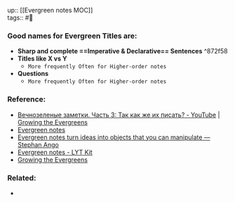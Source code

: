 up:: [[Evergreen notes MOC]] <br>
tags:: #🌳 

### Good names for Evergreen Titles are:

- **Sharp and complete ==Imperative & Declarative== Sentences** ^872f58
- **Titles like X vs Y**
	- `More frequently Often for Higher-order notes`
- **Questions**
	- `More frequently Often for Higher-order notes`


### Reference:
- [Вечнозеленые заметки. Часть 3: Так как же их писать? - YouTube](https://youtu.be/-Fnwbb67AVg) | [Growing the Evergreens](https://maggieappleton.com/evergreens)
- [Evergreen notes](https://notes.andymatuschak.org/Evergreen_notes)
- [Evergreen notes turn ideas into objects that you can manipulate — Stephan Ango](https://stephanango.com/evergreen-notes)
- [Evergreen notes - LYT Kit](https://notes.linkingyourthinking.com/Cards/Evergreen+notes)
- [Growing the Evergreens](https://maggieappleton.com/evergreens)

### Related:
- 